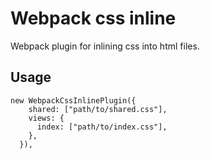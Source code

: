 # Webpack css inline

Webpack plugin for inlining css into html files.

## Usage

    new WebpackCssInlinePlugin({
        shared: ["path/to/shared.css"],
        views: {
          index: ["path/to/index.css"],
        },
      }),
